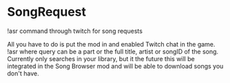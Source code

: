 # SongRequest
!asr command through twitch for song requests

All you have to do is put the mod in and enabled Twitch chat in the game. !asr <query> where query can be a part or the full title, artist or songID of the song.
Currently only searches in your library, but it the future this will be integrated in the Song Browser mod and will be able to download songs you don't have.
